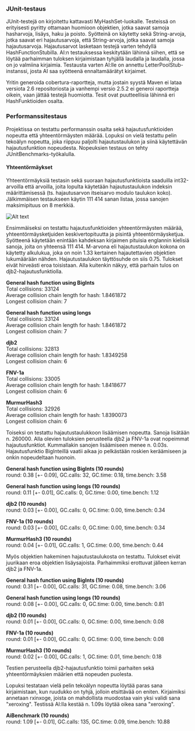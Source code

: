 ### JUnit-testaus
JUnit-testejä on kirjoitettu kattavasti MyHashSet-luokalle. Testeissä on erityisesti pyritty ottamaan huomioon objektien, jotka saavat samoja hasharvoja, lisäys, haku ja poisto. Syötteinä on käytetty sekä String-arvoja, jotka saavat eri hajautusarvoja, että String-arvoja, jotka saavat samoja hajautusarvoja. Hajautusarvot lasketaan testejä varten tehdyllä HashFunctionStubilla. AI:n testauksessa keskitytään lähinnä siihen, että se löytää parhaimman tuloksen kirjaimistaan tyhjällä laudalla ja laudalla, jossa on jo valmiina kirjaimia. Testausta varten AI:lle on annettu LetterPoolStub-instanssi, josta AI saa syötteenä ennaltamäärätyt kirjaimet.

Yritin generoida cobertura-raportteja, mutta jostain syystä Maven ei lataa versiota 2.6 repositoriosta ja vanhempi versio 2.5.2 ei generoi raportteja oikein, vaan jättää testejä huomiotta. Tesit ovat puutteellisia lähinnä eri HashFunktioiden osalta.

### Performanssitestaus

Projektissa on testattu performanssin osalta sekä hajautusfunktioiden nopeutta että yhteentörmäysten määrää. Lopuksi on vielä testattu pelin tekoälyn nopeutta, joka riippuu paljolti hajautustaulukon ja siinä käytettävän hajautusfunktion nopeudesta. Nopeuksien testaus on tehty JUnitBenchmarks-työkalulla.

#### Yhteentörmäykset

Yhteentörmäyksiä testasin sekä suoraan hajautusfunktioista saaduilla int32-arvoilla että arvoilla, joita lopulta käytetään hajautustaulukon indeksin määrittämisessä (ts. hajautusarvon itseisarvo modulo taulukon koko). Jälkimmäisen testaukseen käytin 111 414 sanan listaa, jossa sanojen maksimipituus on 8 merkkiä.

![Alt text](/relative/path/to/img.jpg?raw=true "Total collisions for int32 hash values")

Ensimmäiseksi on testattu hajautusfunktioiden yhteentörmäysten määrää, yhteentörmäysketjuiden keskivertopituutta ja pisintä yhteentörmäysketjua. Syötteenä käytetään enintään kahdeksan kirjaimen pituisia englannin kielisiä sanoja, joita on yhteensä 111 414. M-arvona eli hajautustaulukon kokona on käytetty alkulukua, joka on noin 1.33 kertainen hajautettavien objektien lukumäärään nähden. Hajautustaulukon täyttösuhde on siis 0.75. Tulokset eivät hirveästi eroa toisistaan. Alla kuitenkin näkyy, että parhain tulos on djb2-hajautusfunktiolla.

<b>General hash function using BigInts</b>  
Total collisions: 33124  
Average collision chain length for hash: 1.8461872  
Longest collision chain: 7  

<b>General hash function using longs</b>  
Total collisions: 33124  
Average collision chain length for hash: 1.8461872  
Longest collision chain: 7  

<b>djb2</b>  
Total collisions: 32813  
Average collision chain length for hash: 1.8349258  
Longest collision chain: 6  

<b>FNV-1a</b>  
Total collisions: 33005  
Average collision chain length for hash: 1.8418677  
Longest collision chain: 6  

<b>MurmurHash3</b>  
Total collisions: 32926  
Average collision chain length for hash: 1.8390073  
Longest collision chain: 6  

Toiseksi on testattu hajautustaulukkoon lisäämisen nopeutta. Sanoja lisätään n. 260000. Alla olevien tuloksien perusteella djb2 ja FNV-1a ovat nopeimmat hajautusfunktiot. Kummallakin sanojen lisäämiseen menee n. 0.03s. Hajautusfunktio BigInteillä vaatii aikaa jo pelkästään roskien keräämiseen ja onkin nopeudeltaan huonoin.

<b>General hash function using BigInts (10 rounds)</b>  
round: 0.38 [+- 0.09], GC.calls: 32, GC.time: 0.18, time.bench: 3.58

<b>General hash function using longs (10 rounds)</b>  
 round: 0.11 [+- 0.01], GC.calls: 0, GC.time: 0.00, time.bench: 1.12

<b>djb2 (10 rounds)</b>  
 round: 0.03 [+- 0.00], GC.calls: 0, GC.time: 0.00, time.bench: 0.34

<b>FNV-1a (10 rounds)</b>  
 round: 0.03 [+- 0.00], GC.calls: 0, GC.time: 0.00, time.bench: 0.34

<b>MurmurHash3 (10 rounds)</b>  
 round: 0.04 [+- 0.01], GC.calls: 1, GC.time: 0.00, time.bench: 0.44

Myös objektien hakeminen hajautustaulukosta on testattu. Tulokset eivät juurikaan eroa objektien lisäysajoista. Parhaimmiksi erottuvat jälleen kerran djb2 ja FNV-1a.

<b>General hash function using BigInts (10 rounds)</b>  
 round: 0.31 [+- 0.00], GC.calls: 31, GC.time: 0.08, time.bench: 3.06

<b>General hash function using longs (10 rounds)</b>  
 round: 0.08 [+- 0.00], GC.calls: 0, GC.time: 0.00, time.bench: 0.81

<b>djb2 (10 rounds)</b>  
 round: 0.01 [+- 0.00], GC.calls: 0, GC.time: 0.00, time.bench: 0.08

<b>FNV-1a (10 rounds)</b>  
 round: 0.01 [+- 0.00], GC.calls: 0, GC.time: 0.00, time.bench: 0.08

<b>MurmurHash3 (10 rounds)</b>  
 round: 0.02 [+- 0.00], GC.calls: 1, GC.time: 0.01, time.bench: 0.18

Testien perusteella djb2-hajautusfunktio toimii parhaiten sekä yhteentörmäyksien määrien että nopeuden puolesta.

Lopuksi testataan vielä pelin tekoälyn nopeutta löytää paras sana kirjaimistaan, kun ruudukko on tyhjä, jolloin etsittävää on eniten. Kirjaimiksi annetaan rxinxoge, joista on mahdollista muodostaa vain yksi validi sana "xeroxing". Testissä AI:lla kestää n. 1.09s löytää oikea sana "xeroxing".

<b>AiBenchmark (10 rounds)</b>  
 round: 1.09 [+- 0.01], GC.calls: 135, GC.time: 0.09, time.bench: 10.88


